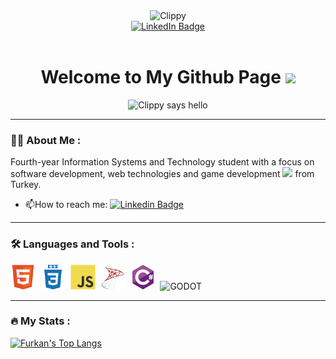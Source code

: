 <div id="header" align="center">
    <img src="https://media2.giphy.com/media/v1.Y2lkPTc5MGI3NjExbHU3am93bzhkaW9zMTU2NWdkcDQzNm9ldnY4cTVrZ2N4OHh0cjB6bCZlcD12MV9pbnRlcm5hbF9naWZfYnlfaWQmY3Q9Zw/jR8yFMATIGVAY9mTZu/giphy.gif"
        alt= "Clippy" width="200" />
    <div id="badges">
        <a href="https://www.linkedin.com/in/furkankaradenizz/">
            <img src="https://img.shields.io/badge/LinkedIn-blue?style=for-the-badge&logo=linkedin&logoColor=white"
                alt="LinkedIn Badge" />
        </a>
        <!--<a href="your-youtube-URL">
            <img src="https://img.shields.io/badge/YouTube-red?style=for-the-badge&logo=youtube&logoColor=white" alt="Youtube Badge"/>
          </a>
          <a href="your-twitter-URL">
            <img src="https://img.shields.io/badge/Twitter-blue?style=for-the-badge&logo=twitter&logoColor=white" alt="Twitter Badge"/>
          </a>
            -->
    </div>
    <img src="https://komarev.com/ghpvc/?username=Suqbs&style=flat-square&color=blue" alt="" />
    <h1>
        Welcome to My Github Page
        <img src="https://media.giphy.com/media/hvRJCLFzcasrR4ia7z/giphy.gif" width="30px" />
    </h1>
</div>
<div align="center">
    <img src="https://media4.giphy.com/media/v1.Y2lkPTc5MGI3NjExYTFkdGZpY2V2dnQxaXY4MjR3dGtxOGYydGw3cHdlOW1xbHR5MnlnMiZlcD12MV9pbnRlcm5hbF9naWZfYnlfaWQmY3Q9Zw/S13KR45aV7l5kJuenU/giphy.gif"
        alt="Clippy says hello" width="400" height="300" />
</div>

---

### :man_technologist: About Me :

Fourth-year Information Systems and Technology student with a focus on software development, web technologies and game development <img src="https://media.giphy.com/media/WUlplcMpOCEmTGBtBW/giphy.gif"
    width="30"> from Turkey.

- :mailbox:How to reach me: [![Linkedin
Badge](https://img.shields.io/badge/LinkedIn-0077B5?style=for-the-badge&logo=linkedin&logoColor=white)](https://www.linkedin.com/in/furkankaradenizz/)

---

### :hammer_and_wrench: Languages and Tools :

<div>
    <img src="https://github.com/devicons/devicon/blob/master/icons/html5/html5-original.svg" title="HTML5" alt="HTML"
        width="40" height="40" />&nbsp;
    <img src="https://github.com/devicons/devicon/blob/master/icons/css3/css3-plain-wordmark.svg" title="CSS3" alt="CSS"
        width="40" height="40" />&nbsp;
    <img src="https://github.com/devicons/devicon/blob/master/icons/javascript/javascript-original.svg"
        title="JavaScript" alt="JavaScript" width="40" height="40" />&nbsp;
    <img src="https://github.com/devicons/devicon/blob/master/icons/microsoftsqlserver/microsoftsqlserver-original.svg"
        title="MSSQL" alt="MSSQL" width="40" height="40" />&nbsp;
    <img src="https://github.com/devicons/devicon/blob/master/icons/csharp/csharp-original.svg" title="CSHARP"
        alt="CSHARP" width="40" height="40" />&nbsp;
    <img src="https://cdn.jsdelivr.net/gh/devicons/devicon@latest/icons/godot/godot-original.svg" title="GODOT"
        alt="GODOT" width="40" height="40" />&nbsp;
</div>

---

### :fire: My Stats :

[![Furkan's Top
Langs](https://github-readme-stats.vercel.app/api/top-langs/?username=Suqbs&layout=compact&theme=vision-friendly-dark)](https://github.com/anuraghazra/github-readme-stats)
